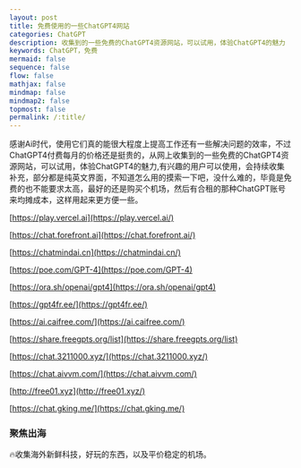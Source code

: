 ```yaml
---
layout: post
title: 免费使用的一些ChatGPT4网站
categories: ChatGPT
description: 收集到的一些免费的ChatGPT4资源网站，可以试用，体验ChatGPT4的魅力
keywords: ChatGPT，免费
mermaid: false
sequence: false
flow: false
mathjax: false
mindmap: false
mindmap2: false
topmost: false
permalink: /:title/
---
```


感谢Ai时代，使用它们真的能很大程度上提高工作还有一些解决问题的效率，不过ChatGPT4付费每月的价格还是挺贵的，从网上收集到的一些免费的ChatGPT4资源网站，可以试用，体验ChatGPT4的魅力,有兴趣的用户可以使用，会持续收集补充，部分都是纯英文界面，不知道怎么用的摸索一下吧，没什么难的，毕竟是免费的也不能要求太高，最好的还是购买个机场，然后有合租的那种ChatGPT账号来均摊成本，这样用起来更方便一些。

[https://play.vercel.ai](https://play.vercel.ai/)

[https://chat.forefront.ai](https://chat.forefront.ai/)

[https://chatmindai.cn](https://chatmindai.cn/)

[https://poe.com/GPT-4](https://poe.com/GPT-4)

[https://ora.sh/openai/gpt4](https://ora.sh/openai/gpt4)

[https://gpt4fr.ee/](https://gpt4fr.ee/)

[https://ai.caifree.com/](https://ai.caifree.com/)

[https://share.freegpts.org/list](https://share.freegpts.org/list) 

[https://chat.3211000.xyz/](https://chat.3211000.xyz/)

[https://chat.aivvm.com/](https://chat.aivvm.com/)

[http://free01.xyz](http://free01.xyz/) 

[https://chat.gking.me/](https://chat.gking.me/) 


### 聚焦出海
🔥收集海外新鲜科技，好玩的东西，以及平价稳定的机场。
